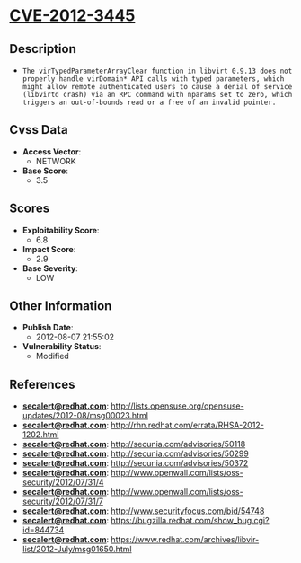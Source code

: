 
# [CVE-2012-3445](https://cve.mitre.org/cgi-bin/cvename.cgi?name=CVE-2012-3445)

## Description

- `The virTypedParameterArrayClear function in libvirt 0.9.13 does not properly handle virDomain* API calls with typed parameters, which might allow remote authenticated users to cause a denial of service (libvirtd crash) via an RPC command with nparams set to zero, which triggers an out-of-bounds read or a free of an invalid pointer.`

## Cvss Data

- **Access Vector**:
  - NETWORK
- **Base Score**:
  - 3.5

## Scores

- **Exploitability Score**:
  - 6.8
- **Impact Score**:
  - 2.9
- **Base Severity**:
  - LOW

## Other Information

- **Publish Date**:
  - 2012-08-07 21:55:02
- **Vulnerability Status**:
  - Modified

## References

- **secalert@redhat.com**: http://lists.opensuse.org/opensuse-updates/2012-08/msg00023.html
- **secalert@redhat.com**: http://rhn.redhat.com/errata/RHSA-2012-1202.html
- **secalert@redhat.com**: http://secunia.com/advisories/50118
- **secalert@redhat.com**: http://secunia.com/advisories/50299
- **secalert@redhat.com**: http://secunia.com/advisories/50372
- **secalert@redhat.com**: http://www.openwall.com/lists/oss-security/2012/07/31/4
- **secalert@redhat.com**: http://www.openwall.com/lists/oss-security/2012/07/31/7
- **secalert@redhat.com**: http://www.securityfocus.com/bid/54748
- **secalert@redhat.com**: https://bugzilla.redhat.com/show_bug.cgi?id=844734
- **secalert@redhat.com**: https://www.redhat.com/archives/libvir-list/2012-July/msg01650.html

